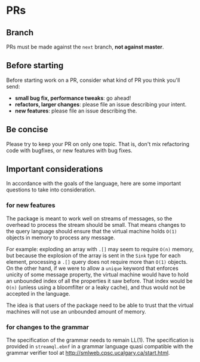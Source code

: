 # PRs

## Branch

PRs must be made against the `next` branch, **not against master**.

## Before starting

Before starting work on a PR, consider what kind of PR you think you'll send:

- **small bug fix, performance tweaks**: go ahead!
- **refactors, larger changes**: please file an issue describing your intent.
- **new features**: please file an issue describing the.

## Be concise

Please try to keep your PR on only one topic. That is, don't mix refactoring code with bugfixes, or new features with bug fixes.

## Important considerations

In accordance with the goals of the language, here are some important questions to take into consideration.

### for new features

The package is meant to work well on streams of messages, so the overhead to process the stream should be small. That means changes to the query language should ensure that the virtual machine holds `O(1)` objects in memory to process any message.

For example: exploding an array with `.[]` may seem to require `O(n)` memory, but because the explosion of the array is sent in the `Sink` type for each element, processing a `.[]` query does not require more than `O(1)` objects. On the other hand, if we were to allow a `unique` keyword that enforces unicity of some message property, the virtual machine would have to hold an unbounded index of all the properties it saw before. That index would be `O(n)` (unless using a bloomfilter or a leaky cache), and thus would not be accepted in the language.

The idea is that users of the package need to be able to trust that the virtual machines will not use an unbounded amount of memory.

### for changes to the grammar

The specification of the grammar needs to remain LL(1). The specification is provided in `streamql.ebnf` in a grammar language quasi compatible with the grammar verifier tool at http://smlweb.cpsc.ucalgary.ca/start.html.
